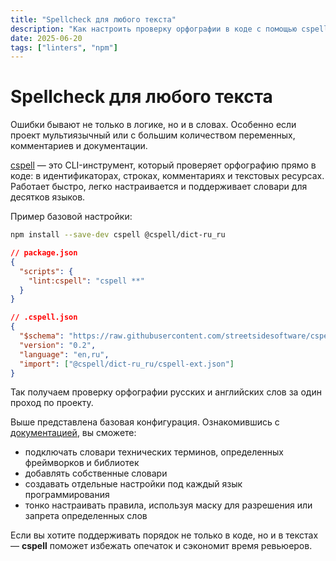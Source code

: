 ```yaml
---
title: "Spellcheck для любого текста"
description: "Как настроить проверку орфографии в коде с помощью cspell — поддержка русского и английского, словари, маски и интеграция в проект."
date: 2025-06-20
tags: ["linters", "npm"]
---
```


# Spellcheck для любого текста

Ошибки бывают не только в логике, но и в словах. Особенно если проект мультиязычный или с большим количеством переменных, комментариев и документации.

[cspell](https://www.npmjs.com/package/cspell) — это CLI-инструмент, который проверяет орфографию прямо в коде: в идентификаторах, строках, комментариях и текстовых ресурсах. Работает быстро, легко настраивается и поддерживает словари для десятков языков.

Пример базовой настройки:

```bash
npm install --save-dev cspell @cspell/dict-ru_ru
```

```json
// package.json
{
  "scripts": {
    "lint:cspell": "cspell **"
  }
}
```

```json
// .cspell.json
{
  "$schema": "https://raw.githubusercontent.com/streetsidesoftware/cspell/main/cspell.schema.json",
  "version": "0.2",
  "language": "en,ru",
  "import": ["@cspell/dict-ru_ru/cspell-ext.json"]
}
```

Так получаем проверку орфографии русских и английских слов за один проход по проекту.

Выше представлена базовая конфигурация. Ознакомившись с [документацией](https://cspell.org/docs/Configuration), вы сможете:

- подключать словари технических терминов, определенных фреймворков и библиотек
- добавлять собственные словари
- создавать отдельные настройки под каждый язык программирования
- тонко настраивать правила, используя маску для разрешения или запрета определенных слов

Если вы хотите поддерживать порядок не только в коде, но и в текстах — **cspell** поможет избежать опечаток и сэкономит время ревьюеров.
